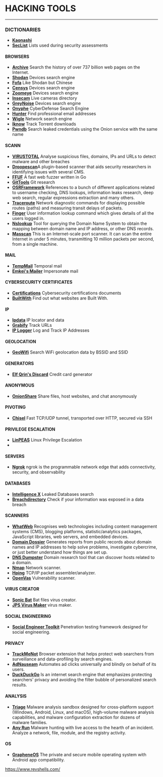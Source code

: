 # HACKING TOOLS

---
### DICTIONARIES

- [**Kaonashi**](https://github.com/kaonashi-passwords/Kaonashi)
- [**SecList**](https://github.com/danielmiessler/SecLists) Lists used during security assessments
 
 #### BROWSERS
- [**Archive**](https://archive.org/) Search the history of over 737 billion web pages on the Internet.
- [**Shodan**](https://www.shodan.io/) Devices search engine
- [**Fofa**](https://fofa.info/) Like Shodan but Chinese
- [**Censys**](https://search.censys.io/) Devices search engine
- [**Zoomeye**](https://www.zoomeye.org/) Devices search engine
- [**Insecam**](http://insecam.org/) Live cameras directory
- [**GreyNoise**](https://viz.greynoise.io/) Devices search engine
- [**Onyphe**](https://www.onyphe.io/) CyberDefense Search Engine
- [**Hunter**](https://hunter.io/) Find professional email addresses
- [**Wigle**](https://wigle.net/) Network search engine
- [**Iknow**](https://iknowwhatyoudownload.com/en/peer/) Track Torrent downloads
- [**Pwndb**](https://github.com/davidtavarez/pwndb) Search leaked credentials using the Onion service with the same name

#### SCANN
- [**VIRUSTOTAL**](https://www.virustotal.com/gui/home/upload) Analyse suspicious files, domains, IPs and URLs to detect malware and other breaches
- [**Droopescan**](https://github.com/SamJoan/droopescan)A plugin-based scanner that aids security researchers in identifying issues with several CMS.
- [**FFUF**](https://github.com/ffuf/ffuf) A fast web fuzzer written in Go
- [**GitTools**](https://github.com/internetwache/GitTools) Git research
- [**OSRFramework**](https://github.com/i3visio/osrframework) References to a bunch of different applications related to username checking, DNS lookups, information leaks research, deep web search, regular expressions extraction and many others.
- [**Traceroute**](https://linux.die.net/man/8/traceroute) Network diagnostic commands for displaying possible routes (paths) and measuring transit delays of packets.
- [**Finger**](https://linuxhint.com/finger-command-tutorial/) User information lookup command which gives details of all the users logged in.
- [**Nslookup**](https://www.nslookup.io/) Tool for querying the Domain Name System to obtain the mapping between domain name and IP address, or other DNS records.
- [**Masscan**](https://github.com/robertdavidgraham/masscan) This is an Internet-scale port scanner. It can scan the entire Internet in under 5 minutes, transmitting 10 million packets per second, from a single machine.

#### MAIL
- [**TempMail**](https://temp-mail.org/en/) Temporal mail
- [**Emkei's Mailer**](https://emkei.cz/) Impersonate mail

#### CYBERSECURITY CERTIFICATES
- [**Certifications**](https://mega.nz/folder/cuYXhQxT#WABLdQtsLSf2O1WWEL8bjQ) Cybersecurity certifications documents
- [**BuiltWith**](https://builtwith.com/) Find out what websites are Built With.

#### IP
- [**Ipdata**](https://ipdata.co/) IP locator and data
- [**Grabify**](https://grabify.link/) Track URLs
- [**IP Logger**](https://iplogger.org/) Log and Track IP Addresses

#### GEOLOCATION

- [**GeoWifi**](https://github.com/GONZOsint/geowifi) Search WiFi geolocation data by BSSID and SSID

#### GENERATORS

- [**Elf Qrin's Discard**](https://www.elfqrin.com/discard_credit_card_generator.php) Credit card generator

#### ANONYMOUS

- [**OnionShare**](https://onionshare.org/) Share files, host websites, and chat anonymously

#### PIVOTING

- [**Chisel**](https://github.com/jpillora/chisel) Fast TCP/UDP tunnel, transported over HTTP, secured via SSH

#### PRIVILEGE ESCALATION

- [**LinPEAS**](https://github.com/carlospolop/PEASS-ng/tree/master/linPEAS) Linux Privilege Escalation
- 

#### SERVERS

- [**Ngrok**](https://ngrok.com/) ngrok is the programmable network edge that adds connectivity, security, and observability

#### DATABASES

- [**Intelligence X**](https://intelx.io/) Leaked Databases search
- [**Breachdirectory**](https://breachdirectory.org/) Check if your information was exposed in a data breach

#### SCANNERS

- [**WhatWeb**](https://github.com/urbanadventurer/WhatWeb) Recognises web technologies including content management systems (CMS), blogging platforms, statistic/analytics packages, JavaScript libraries, web servers, and embedded devices.
- [**Domain Dossier**](https://centralops.net/co/DomainDossier.aspx) Generates reports from public records about domain names and IP addresses to help solve problems, investigate cybercrime, or just better understand how things are set up.
- [**DNS Dumpster**](https://dnsdumpster.com/) Domain research tool that can discover hosts related to a domain.
- [**Nmap**](https://nmap.org/) Network scanner.
- [**Hping**](http://www.hping.org/) TCP/IP packet assembler/analyzer.
- [**OpenVas**](https://www.openvas.org/) Vulnerability scanner.

#### VIRUS CREATOR
- [**Sonic Bat**](http://anonganesh.blogspot.com/2014/03/sonic-bat-batch-file-virus-creator.html) Bat files virus creator.
- [**JPS Virus Maker**](https://samcodeweb.wordpress.com/2017/07/19/first-blog-post/) virus maker.

#### SOCIAL ENGINEERING
- [**Social Engineer Toolkit**](https://github.com/trustedsec/social-engineer-toolkit) Penetration testing framework designed for social engineering.

#### PRIVACY
- [**TrackMeNot**](https://github.com/vtoubiana/TrackMeNot) Browser extension that helps protect web searchers from surveillance and data-profiling by search engines.
- [**AdNauseam**](https://adnauseam.io/) Automates ad clicks universally and blindly on behalf of its users.
- [**DuckDuckGo**](https://duckduckgo.com/) Is an internet search engine that emphasizes protecting searchers' privacy and avoiding the filter bubble of personalized search results.

#### ANALYSIS
- [**Triage**]([https://adnauseam.io/](https://tria.ge/)) Malware analysis sandbox designed for cross-platform support (Windows, Android, Linux, and macOS), high-volume malware analysis capabilities, and malware configuration extraction for dozens of malware families. 
- [**Any Run**](https://app.any.run/) Malware hunting with live access to the hearth of an incident. Analyze a network, file, module, and the registry activity.

#### OS
- [**GrapheneOS**](https://grapheneos.org/) The private and secure mobile operating system with Android app compatibility.

https://www.revshells.com/
